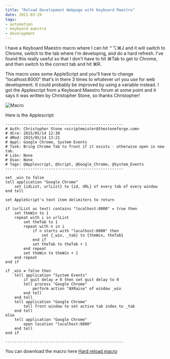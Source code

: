 ```yaml
---
title: "Reload Development Webpage with Keyboard Maestro"
date: 2021-03-29
tags:
- automation
- keyboard maestro
- development
---
```


I have a Keyboard Maestro macro where I can hit ⌃⌥⌘J and it will switch to Chrome, switch to the tab where I'm developing, and do a hard refresh. I've found this really useful so that I don't have to hit ⌘Tab to get to Chrome, and then switch to the correct tab and hit ⌘R.

This macro uses some AppleScript and you'll have to change "localhost:8000" that's in there 3 times to whatever url you use for web development. It could probably be improved by using a variable instead. I got the Applescript from a Keyboard Maestro forum at some point and it says it was written by Christopher Stone, so thanks Christopher!

![Macro](Blog/2021-03-29-reload-development-webpage/macro.png)

Here is the Applescript:

```applescript
----------------------------------------------------
# Auth: Christopher Stone <scriptmeister@thestoneforge.com>
# dCre: 2015/05/14 12:30
# dMod: 2015/05/14 13:21
# Appl: Google Chrome, System Events
# Task: Bring Chrome Tab to front if it exists - otherwise open in new tab.
# Libs: None
# Osax: None
# Tags: @Applescript, @Script, @Google_Chrome, @System_Events
----------------------------------------------------

set _win to false
tell application "Google Chrome"
	set {idList, urlList} to {id, URL} of every tab of every window
end tell

set AppleScript's text item delimiters to return

if (urlList as text) contains "localhost:8000" = true then
	set theWin to 1
	repeat with i in urlList
		set theTab to 1
		repeat with n in i
			if n starts with "localhost:8000" then
				set {_win, _tab} to {theWin, theTab}
			end if
			set theTab to theTab + 1
		end repeat
		set theWin to theWin + 1
	end repeat
end if

if _win ≠ false then
	tell application "System Events"
		if quit delay ≠ 0 then set quit delay to 0
		tell process "Google Chrome"
			perform action "AXRaise" of window _win
		end tell
	end tell
	tell application "Google Chrome"
		tell front window to set active tab index to _tab
	end tell
else
	tell application "Google Chrome"
		open location "localhost:8000"
	end tell
end if

----------------------------------------------------
```


You can download the macro here [Hard reload macro](Blog/2021-03-29-reload-development-webpage/Hard%20reload.kmmacros)